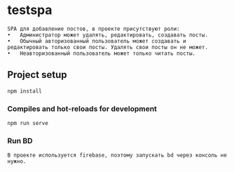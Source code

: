 # testspa
```
SPA для добавление постов, в проекте присутствуют роли: 
•	Администратор может удалять, редактировать, создавать посты.
•	Обычный авторизованный пользователь может создавать и редактировать только свои посты. Удалять свои посты он не может.
•	Неавторизованный пользователь может только читать посты.
```
## Project setup
```
npm install
```

### Compiles and hot-reloads for development
```
npm run serve
```

### Run BD 
```
В проекте используется firebase, поэтому запускать bd через консоль не нужно.
```
